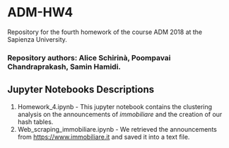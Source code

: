 # ADM-HW4

Repository for the fourth homework of the course ADM 2018 at the Sapienza University. 
### Repository authors: Alice Schirinà, Poompavai  Chandraprakash, Samin Hamidi.

## Jupyter Notebooks Descriptions

1. Homework_4.ipynb - This jupyter notebook contains the clustering analysis on the announcements of *immobiliare* and the creation of our hash tables.
2. Web_scraping_immobiliare.ipynb - We retrieved the announcements from https://www.immobiliare.it and saved it into a text file.

